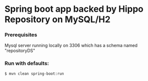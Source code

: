 # Spring boot app backed by Hippo Repository on MySQL/H2

### Prerequisites

Mysql server running locally on 3306 which has a schema named "repositoryDS"

### Run with defaults:

```bash
$ mvn clean spring-boot:run
```